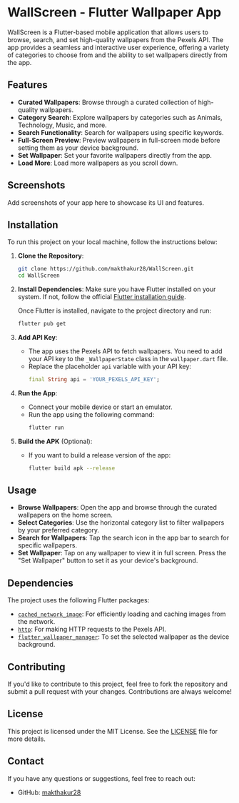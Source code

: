 # WallScreen - Flutter Wallpaper App

WallScreen is a Flutter-based mobile application that allows users to browse, search, and set high-quality wallpapers from the Pexels API. The app provides a seamless and interactive user experience, offering a variety of categories to choose from and the ability to set wallpapers directly from the app.

## Features

- **Curated Wallpapers**: Browse through a curated collection of high-quality wallpapers.
- **Category Search**: Explore wallpapers by categories such as Animals, Technology, Music, and more.
- **Search Functionality**: Search for wallpapers using specific keywords.
- **Full-Screen Preview**: Preview wallpapers in full-screen mode before setting them as your device background.
- **Set Wallpaper**: Set your favorite wallpapers directly from the app.
- **Load More**: Load more wallpapers as you scroll down.

## Screenshots

Add screenshots of your app here to showcase its UI and features.

## Installation

To run this project on your local machine, follow the instructions below:

1. **Clone the Repository**:
   ```bash
   git clone https://github.com/makthakur28/WallScreen.git
   cd WallScreen
   ```

2. **Install Dependencies**:
   Make sure you have Flutter installed on your system. If not, follow the official [Flutter installation guide](https://flutter.dev/docs/get-started/install).

   Once Flutter is installed, navigate to the project directory and run:
   ```bash
   flutter pub get
   ```

3. **Add API Key**:
   - The app uses the Pexels API to fetch wallpapers. You need to add your API key to the `_WallpaperState` class in the `wallpaper.dart` file.
   - Replace the placeholder `api` variable with your API key:
     ```dart
     final String api = 'YOUR_PEXELS_API_KEY';
     ```

4. **Run the App**:
   - Connect your mobile device or start an emulator.
   - Run the app using the following command:
     ```bash
     flutter run
     ```

5. **Build the APK** (Optional):
   - If you want to build a release version of the app:
     ```bash
     flutter build apk --release
     ```

## Usage

- **Browse Wallpapers**: Open the app and browse through the curated wallpapers on the home screen.
- **Select Categories**: Use the horizontal category list to filter wallpapers by your preferred category.
- **Search for Wallpapers**: Tap the search icon in the app bar to search for specific wallpapers.
- **Set Wallpaper**: Tap on any wallpaper to view it in full screen. Press the "Set Wallpaper" button to set it as your device's background.

## Dependencies

The project uses the following Flutter packages:

- [`cached_network_image`](https://pub.dev/packages/cached_network_image): For efficiently loading and caching images from the network.
- [`http`](https://pub.dev/packages/http): For making HTTP requests to the Pexels API.
- [`flutter_wallpaper_manager`](https://pub.dev/packages/flutter_wallpaper_manager): To set the selected wallpaper as the device background.

## Contributing

If you'd like to contribute to this project, feel free to fork the repository and submit a pull request with your changes. Contributions are always welcome!

## License

This project is licensed under the MIT License. See the [LICENSE](LICENSE) file for more details.

## Contact

If you have any questions or suggestions, feel free to reach out:

- GitHub: [makthakur28](https://github.com/makthakur28)
